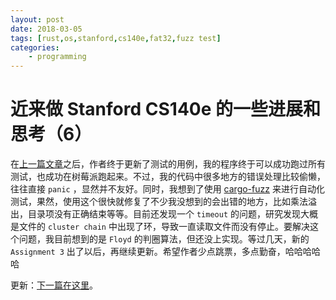 ```yaml
---
layout: post
date: 2018-03-05
tags: [rust,os,stanford,cs140e,fat32,fuzz test]
categories:
    - programming
---
```


# 近来做 Stanford CS140e 的一些进展和思考（6）

在[上一篇文章](thoughts-on-stanford-cs140e-5.md)之后，作者终于更新了测试的用例，我的程序终于可以成功跑过所有测试，也成功在树莓派跑起来。不过，我的代码中很多地方的错误处理比较偷懒，往往直接 `panic` ，显然并不友好。同时，我想到了使用 [cargo-fuzz](https://github.com/rust-fuzz/cargo-fuzz) 来进行自动化测试，果然，使用这个很快就修复了不少我没想到的会出错的地方，比如乘法溢出，目录项没有正确结束等等。目前还发现一个 `timeout` 的问题，研究发现大概是文件的 `cluster chain` 中出现了环，导致一直读取文件而没有停止。要解决这个问题，我目前想到的是 `Floyd` 的判圈算法，但还没上实现。等过几天，新的 `Assignment 3` 出了以后，再继续更新。希望作者少点跳票，多点勤奋，哈哈哈哈哈

更新：[下一篇在这里](thoughts-on-stanford-cs140e-7.md)。